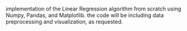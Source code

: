  implementation of the Linear Regression algorithm from scratch using Numpy, Pandas, and Matplotlib. the code will be including data preprocessing and visualization, as requested.
